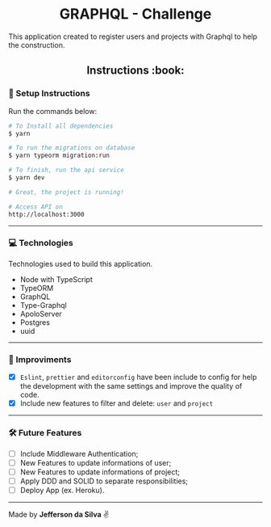 <h1 align="center"> GRAPHQL - Challenge </h1>

This application created to register users and projects with Graphql to help the construction.

<h2 align="center"> Instructions :book:</h2>

### :bookmark_tabs: Setup Instructions

Run the commands below:

```bash
# To Install all dependencies
$ yarn

# To run the migrations on database
$ yarn typeorm migration:run

# To finish, run the api service
$ yarn dev

# Great, the project is running!

# Access API on
http://localhost:3000
```

---

### :computer: Technologies

Technologies used to build this application.

- Node with TypeScript
- TypeORM
- GraphQL
- Type-Graphql
- ApoloServer
- Postgres
- uuid

---

### :art: Improviments

- [x] `Eslint`, `prettier` and `editorconfig` have been include to config for help the development with the same settings and improve the quality of code.
- [x] Include new features to filter and delete: `user` and `project`

---

### :hammer_and_wrench: Future Features

- [ ] Include Middleware Authentication;
- [ ] New Features to update informations of user;
- [ ] New Features to update informations of project;
- [ ] Apply DDD and SOLID to separate responsibilities;
- [ ] Deploy App (ex. Heroku).

---

Made by **Jefferson da Silva** :v:
